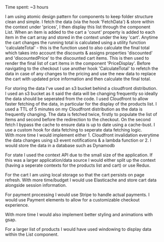 Time spent: ~3 hours

I am using atomic design pattern for components to keep folder structure clean and simple. I fetch the data (via the hook 'FetchData') & store within the context under 'prices', I then display this list through the component List. When an item is added to the cart a 'count' property is added to each item in the cart array and stored in the context under the key 'cart'. Anytime the cart changes the running total is calculated using a utility function 'calculateTotal' - this is the function used to also calculate the final total which takes into account the discounts & assigns properties 'discounted' and 'discountedPrice' to the discounted cart items. This is then used to render the final list of cart items in the component 'PriceDisplay'. Before navigating to the checkout I use another hook 'CalculateTotal' to refetch the data in case of any changes to the pricing and use the new data to replace the cart with updated price information and then calculate the final total.

For storing the data I've used an s3 bucket behind a cloudfront distribution. I used an s3 bucket as it said the data will be changing frequently so ideally the data should be seperated from the code. I used Cloudfront to allow faster fetching of the data, in particular for the display of the products list. I used a TTL of 5 minutes on my Cloudfront distribution as the data is frequently changing. The data is fetched twice, firstly to populate the list of items and second before the redirection to the checkout. On the second fetch I bypass the cache to ensure data is up to date using a cache-bust. I use a custom hook for data fetching to seperate data fetching logic.  
With more time I would implement either 1. Cloudfront invalidation everytime the data changes using s3 event notifications & a lambda function or 2. I would store the data in a database such as Dynamodb

For state I used the context API due to the small size of the application. If this was a larger application/data source I would either split up the context (having a seperate contexts for the products list and cart) or use Redux.

For the cart I am using local storage so that the cart persists on page refresh. With more time/budget I would use Elasticache and store cart data alongside session information.

For payment processing I would use Stripe to handle actual payments. I would use Payment elements to allow for a customizable checkout experience.

With more time I would also implement better styling and animations with gsap.

For a larger list of products I would have used windowing to display data within the List component.

